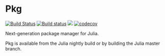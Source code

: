 # Pkg

[![Build Status](https://travis-ci.org/JuliaLang/Pkg.jl.svg?branch=master)](https://travis-ci.org/JuliaLang/Pkg.jl) [![Build status](https://ci.appveyor.com/api/projects/status/ywiwk98gvye1ov6x/branch/master?svg=true)](https://ci.appveyor.com/project/KristofferC/pkg3-jl-li0m6/branch/master) [![](https://img.shields.io/badge/docs-latest-blue.svg)](https://julialang.github.io/Pkg.jl/latest/) [![codecov](https://codecov.io/gh/JuliaLang/Pkg.jl/branch/master/graph/badge.svg)](https://codecov.io/gh/JuliaLang/Pkg.jl)

Next-generation package manager for Julia.

Pkg is available from the Julia nightly build or by building the Julia master branch.

